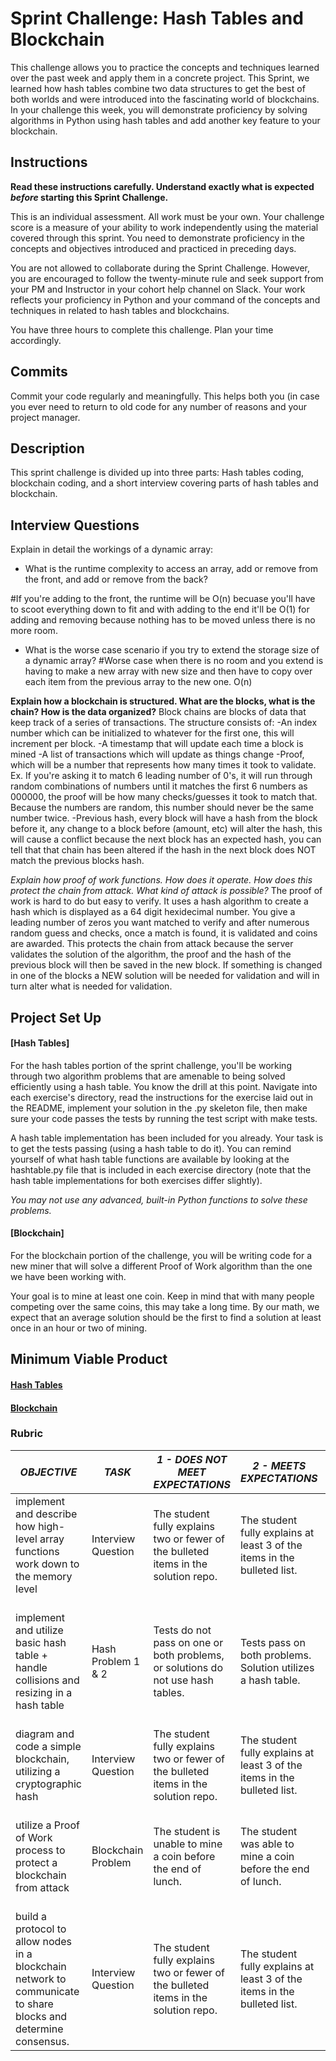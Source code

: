 # Sprint Challenge: Hash Tables and Blockchain

This challenge allows you to practice the concepts and techniques learned over the past week and apply them in a concrete project. This Sprint, we learned how hash tables combine two data structures to get the best of both worlds and were introduced into the fascinating world of blockchains. In your challenge this week, you will demonstrate proficiency by solving algorithms in Python using hash tables and add another key feature to your blockchain.

## Instructions

**Read these instructions carefully. Understand exactly what is expected _before_ starting this Sprint Challenge.**

This is an individual assessment. All work must be your own. Your challenge score is a measure of your ability to work independently using the material covered through this sprint. You need to demonstrate proficiency in the concepts and objectives introduced and practiced in preceding days.

You are not allowed to collaborate during the Sprint Challenge. However, you are encouraged to follow the twenty-minute rule and seek support from your PM and Instructor in your cohort help channel on Slack. Your work reflects your proficiency in Python and your command of the concepts and techniques in related to hash tables and blockchains.

You have three hours to complete this challenge. Plan your time accordingly.

## Commits

Commit your code regularly and meaningfully. This helps both you (in case you ever need to return to old code for any number of reasons and your project manager.

## Description

This sprint challenge is divided up into three parts:  Hash tables coding, blockchain coding, and a short interview covering parts of hash tables and blockchain.

## Interview Questions

Explain in detail the workings of a dynamic array:
* What is the runtime complexity to access an array, add or remove from the front, and add or remove from the back?

#If you're adding to the front, the runtime will be O(n) becuase you'll have to scoot everything down to fit and with adding to the end it'll be O(1) for adding and removing because nothing has to be moved unless there is no more room.
* What is the worse case scenario if you try to extend the storage size of a dynamic array?
#Worse case when there is no room and you extend is having to make a new array with new size and then have to copy over each item from the previous array to the new one. O(n)

**Explain how a blockchain is structured. What are the blocks, what is the chain? How is the data organized?**
Block chains are blocks of data that keep track of a series of transactions. The structure consists of:
 -An index number which can be initialized to whatever for the first one, this will increment per block.
 -A timestamp that will update each time a block is mined
 -A list of transactions which will update as things change
 -Proof, which will be a number that represents how many times it took to validate. Ex. If you're asking it to match 6 leading number of 0's, it will run through random combinations of numbers until it matches the first 6 numbers as 000000, the proof will be how many checks/guesses it took to match that. Because the numbers are random, this number should never be the same number twice.
 -Previous hash, every block will have a hash from the block before it, any change to a block before (amount, etc) will alter the hash, this will cause a conflict because the next block has an expected hash, you can tell that that chain has been altered if the hash in the next block does NOT match the previous blocks hash.  
 
*Explain how proof of work functions. How does it operate. How does this protect the chain from attack. What kind of attack is possible?*
The proof of work is hard to do but easy to verify. It uses a hash algorithm to create a hash which is displayed as a 64 digit hexidecimal number. You give a leading number of zeros you want matched to verify and after numerous random guess and checks, once a match is found, it is validated and coins are awarded. This protects the chain from attack because the server validates the solution of the algorithm, the proof and the hash of the previous block will then be saved in the new block. If something is changed in one of the blocks a NEW solution will be needed for validation and will in turn alter what is needed for validation.




## Project Set Up

#### [Hash Tables]

For the hash tables portion of the sprint challenge, you'll be working through two algorithm problems that are amenable to being solved efficiently using a hash table. You know the drill at this point. Navigate into each exercise's directory, read the instructions for the exercise laid out in the README, implement your solution in the .py skeleton file, then make sure your code passes the tests by running the test script with make tests.

A hash table implementation has been included for you already. Your task is to get the tests passing (using a hash table to do it). You can remind yourself of what hash table functions are available by looking at the hashtable.py file that is included in each exercise directory (note that the hash table implementations for both exercises differ slightly).

*You may not use any advanced, built-in Python functions to solve these problems.*

#### [Blockchain]

For the blockchain portion of the challenge, you will be writing code for a new miner that will solve a different Proof of Work algorithm than the one we have been working with.

Your goal is to mine at least one coin.  Keep in mind that with many people competing over the same coins, this may take a long time.  By our math, we expect that an average solution should be the first to find a solution at least once in an hour or two of mining.  

## Minimum Viable Product

#### [Hash Tables](https://github.com/LambdaSchool/Sprint-Challenge--Hash-BC/tree/master/hashtables)

#### [Blockchain](https://github.com/LambdaSchool/Sprint-Challenge--Hash-BC/tree/master/blockchain)


### Rubric

| *OBJECTIVE*                                                                                                     | *TASK*             | *1 - DOES NOT MEET EXPECTATIONS*                                                                                            | *2 - MEETS EXPECTATIONS*                                                                                                       | *3 - EXCEEDS EXPECTATIONS                                                                                                                             |
|-----------------------------------------------------------------------------------------------------------------|--------------------|-----------------------------------------------------------------------------------------------------------------------------|--------------------------------------------------------------------------------------------------------------------------------|-------------------------------------------------------------------------------------------------------------------------------------------------------|
| implement and describe how high-level array functions work down to the memory level                             | Interview Question | The student fully explains two or fewer of the bulleted items in the solution repo\. | The student fully explains at least 3 of the items in the bulleted list\.                                | The student fully explains 4 or more items from the bulleted list\.           |
| implement and utilize basic hash table + handle collisions and resizing in a hash table                         | Hash Problem 1 & 2 | Tests do not pass on one or both problems, or solutions do not use hash tables.                                             | Tests pass on both problems.  Solution utilizes a hash table.                                                                  | Tests pass on on both problems with solutions utilizing hash tables, linear runtime complexity, no flake8 complaints.                                 |
| diagram and code a simple blockchain, utilizing a cryptographic hash                                            | Interview Question | The student fully explains two or fewer of the bulleted items in the solution repo\. | The student fully explains at least 3 of the items in the bulleted list\.                                | The student fully explains 4 or more items from the bulleted list\.           |
| utilize a Proof of Work process to protect a blockchain from attack                                             | Blockchain Problem | The student is unable to mine a coin before the end of lunch.                                                               | The student was able to mine a coin before the end of lunch.                                                                   | The student presented a unique solution that was able to mine more than 100 coins before the end of lunch.                                            |
| build a protocol to allow nodes in a blockchain network to communicate to share blocks and determine consensus. | Interview Question | The student fully explains two or fewer of the bulleted items in the solution repo\. | The student fully explains at least 3 of the items in the bulleted list\.                                | The student fully explains 4 or more items from the bulleted list\.           |
